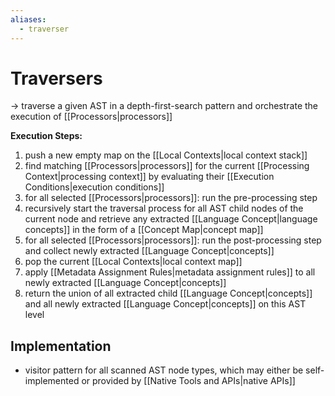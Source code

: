 ```yaml
---
aliases:
  - traverser
---
```

# Traversers
-> traverse a given AST in a depth-first-search pattern and orchestrate the execution of [[Processors|processors]]

**Execution Steps:**
1. push a new empty map on the [[Local Contexts|local context stack]]
2. find matching [[Processors|processors]] for the current [[Processing Context|processing context]] by evaluating their [[Execution Conditions|execution conditions]]
3. for all selected [[Processors|processors]]: run the pre-processing step
4. recursively start the traversal process for all AST child nodes of the current node and retrieve any extracted [[Language Concept|language concepts]] in the form of a [[Concept Map|concept map]]
5. for all selected [[Processors|processors]]: run the post-processing step and collect newly extracted [[Language Concept|concepts]] 
6. pop the current [[Local Contexts|local context map]]
7. apply [[Metadata Assignment Rules|metadata assignment rules]] to all newly extracted [[Language Concept|concepts]]
8. return the union of all extracted child [[Language Concept|concepts]] and all newly extracted [[Language Concept|concepts]] on this AST level

## Implementation
- visitor pattern for all scanned AST node types, which may either be self-implemented or provided by [[Native Tools and APIs|native APIs]] 
